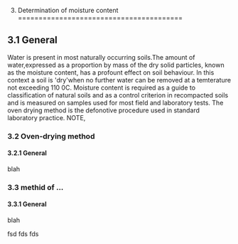 3. Determination of moisture content
========================================

3.1 General
----------------------
Water is present in most naturally occurring soils.The amount of water,expressed as a proportion by mass of the dry solid particles, known as the moisture content, has a profount effect on soil behaviour. In this context a soil is 'dry'when no further water can be removed at a temterature not exceeding 110 0C.
Moisture content is required as a guide to classification of natural soils and as a control criterion in recompacted soils and is measured on samples used for most field and laboratory tests. The oven drying method is the defonotive procedure used in standard laboratory practice.
NOTE,

### 3.2 Oven-drying method

#### 3.2.1 General

blah

### 3.3 methid of ...

#### 3.3.1 General

blah











































fsd
fds
fds

